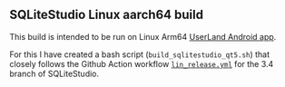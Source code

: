 ## SQLiteStudio Linux aarch64 build

This build is intended to be run on Linux Arm64 [UserLand Android app](https://play.google.com/store/apps/details?id=tech.ula).

For this I have created a bash script (`build_sqlitestudio_qt5.sh`) that closely follows the Github Action workflow [`lin_release.yml`](https://github.com/pawelsalawa/sqlitestudio/blob/3.4/.github/workflows/lin_release.yml) for the 3.4 branch of SQLiteStudio.
